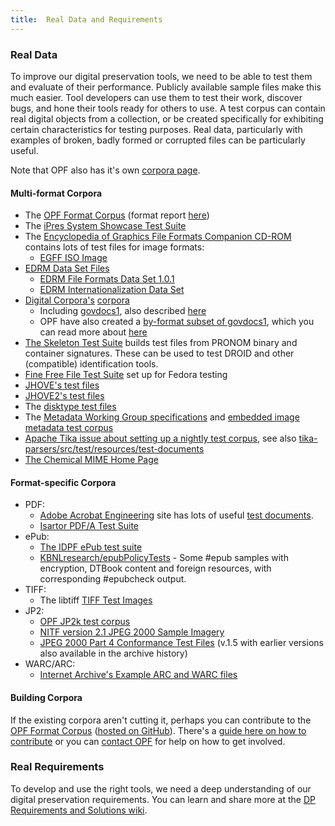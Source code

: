 ```yaml
---
title:  Real Data and Requirements
---
```


### Real Data ###

To improve our digital preservation tools, we need to be able to test them and evaluate of their performance. Publicly available sample files make this much easier. Tool developers can use them to test their work, discover bugs, and hone their tools ready for others to use. A test corpus can contain real digital objects from a collection, or be created specifically for exhibiting certain characteristics for testing purposes. Real data, particularly with examples of broken, badly formed or corrupted files can be particularly useful.

Note that OPF also has it's own [corpora page](http://openpreservation.org/technology/corpora/).

#### Multi-format Corpora ####

* The [OPF Format Corpus](http://openpreservation.org/technology/corpora/opf-format-corpus/) (format report [here](http://opf-labs.org/format-corpus/tools/coverage/reports/))
* The [iPres System Showcase Test Suite](http://www.webarchive.org.uk/datasets/ipres.ds.1/)
* The [Encyclopedia of Graphics File Formats Companion CD-ROM](https://archive.org/details/EncyclopediaOfGraphicsFileFormatsCompanionCd-rom) contains lots of test files for image formats:
    * [EGFF ISO Image](https://archive.org/download/EncyclopediaOfGraphicsFileFormatsCompanionCd-rom/GFF_CD.ISO)
* [EDRM Data Set Files](http://www.edrm.net/projects/dataset/data-set-files)
    * [EDRM File Formats Data Set 1.0.1](http://www.edrm.net/download/all_projects/data_set/EDRM_Data-Set_File-Formats_1-0.zip)
    * [EDRM Internationalization Data Set](http://www.edrm.net/download/all_projects/data_set/EDRM_Data-Set_I18N_1-0.zip)
* [Digital Corpora's](http://digitalcorpora.org/) [corpora](http://digitalcorpora.org/corpora/)
    * Including [govdocs1](http://digitalcorpora.org/corpora/govdocs), also described [here](http://openpreservation.org/technology/corpora/govdocs/)
    * OPF have also created a [by-format subset of govdocs1](http://openpreservation.org/technology/corpora/govdocs-selected/), which you can read more about [here](openpreservation.org/technology/corpora/govdocs-selected/)
* [The Skeleton Test Suite](https://github.com/exponential-decay/skeleton-test-suite) builds test files from PRONOM binary and container signatures. These can be used to test DROID and other (compatible) identification tools. 
* [Fine Free File Test Suite](https://fedorahosted.org/file-tests/) set up for Fedora testing
* [JHOVE's test files](http://jhove.cvs.sourceforge.net/viewvc/jhove/jhove/examples/)
* [JHOVE2's test files](https://bitbucket.org/jhove2/main/src/14e8a6102f63/src/test/resources/examples/)
* The [disktype test files](http://disktype.cvs.sourceforge.net/viewvc/disktype/file-system-sampler/)
* The [Metadata Working Group specifications](http://www.metadataworkinggroup.org/specs/) and [embedded image metadata test corpus](http://www.metadataworkinggroup.org/specs/test_files.html)
* [Apache Tika issue about setting up a nightly test corpus](https://issues.apache.org/jira/browse/TIKA-1302), see also [tika-parsers/src/test/resources/test-documents](http://svn.apache.org/repos/asf/tika/trunk/tika-parsers/src/test/resources/test-documents/)
* [The Chemical MIME Home Page](http://www.ch.ic.ac.uk/chemime/)

#### Format-specific Corpora ####

* PDF:
    * [Adobe Acrobat Engineering](http://acroeng.adobe.com/wp/) site has lots of useful [test documents](http://acroeng.adobe.com/wp/?page_id=10).
    * [Isartor PDF/A Test Suite](http://www.pdfa.org/2011/08/isartor-test-suite/)
* ePub:
    * [The IDPF ePub test suite](https://github.com/IDPF/epub-testsuite)
    * [KBNLresearch/epubPolicyTests](https://github.com/KBNLresearch/epubPolicyTests) - Some #epub samples with encryption, DTBook content and foreign resources, with corresponding #epubcheck output.
* TIFF:
    * The libtiff [TIFF Test Images](http://www.remotesensing.org/libtiff/images.html)
* JP2:
    * [OPF JP2k test corpus](https://github.com/openpreserve/format-corpus/tree/master/jp2k-test)
    * [NITF version 2.1 JPEG 2000 Sample Imagery](http://www.gwg.nga.mil/ntb/baseline/software/testfile/Jpeg2000/index.htm)
    * [JPEG 2000 Part 4 Conformance Test Files](http://web.archive.org/web/20080510121012/http://www.crc.ricoh.com/~gormish/jpeg2000conformance/) (v.1.5 with earlier versions also available in the archive history)
* WARC/ARC:
    * [Internet Archive's Example ARC and WARC files](https://archive.org/details/ExampleArcAndWarcFiles) 


#### Building Corpora ####

If the existing corpora aren't cutting it, perhaps you can contribute to the [OPF Format Corpus](http://openpreservation.org/technology/corpora/opf-format-corpus/) ([hosted on GitHub](https://github.com/openpreserve/format-corpus)). There's a [guide here on how to contribute](http://wiki.curatecamp.org/index.php/Collecting_format_ID_test_files) or you can [contact OPF](http://openpreservation.org/about/contact/) for help on how to get involved.


### Real Requirements ###

To develop and use the right tools, we need a deep understanding of our digital preservation requirements. You can learn and share more at the [DP Requirements and Solutions wiki](http://wiki.opf-labs.org/display/REQ/Digital+Preservation+and+Data+Curation+Requirements+and+Solutions).

